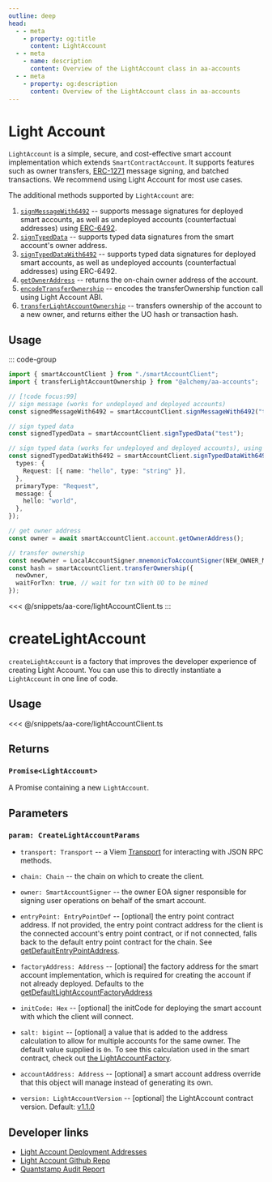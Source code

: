 ```yaml
---
outline: deep
head:
  - - meta
    - property: og:title
      content: LightAccount
  - - meta
    - name: description
      content: Overview of the LightAccount class in aa-accounts
  - - meta
    - property: og:description
      content: Overview of the LightAccount class in aa-accounts
---
```


# Light Account

`LightAccount` is a simple, secure, and cost-effective smart account implementation which extends `SmartContractAccount`. It supports features such as owner transfers, [ERC-1271](https://eips.ethereum.org/EIPS/eip-1271) message signing, and batched transactions. We recommend using Light Account for most use cases.

The additional methods supported by `LightAccount` are:

1.  [`signMessageWith6492`](/packages/aa-accounts/light-account/signMessageWith6492) -- supports message signatures for deployed smart accounts, as well as undeployed accounts (counterfactual addresses) using [ERC-6492](https://eips.ethereum.org/EIPS/eip-6492).
2.  [`signTypedData`](/packages/aa-accounts/light-account/signTypedData) -- supports typed data signatures from the smart account's owner address.
3.  [`signTypedDataWith6492`](/packages/aa-accounts/light-account/signTypedDataWith6492) -- supports typed data signatures for deployed smart accounts, as well as undeployed accounts (counterfactual addresses) using ERC-6492.
4.  [`getOwnerAddress`](/packages/aa-accounts/light-account/getOwnerAddress) -- returns the on-chain owner address of the account.
5.  [`encodeTransferOwnership`](/packages/aa-accounts/light-account/encodeTransferOwnership) -- encodes the transferOwnership function call using Light Account ABI.
6.  [`transferLightAccountOwnership`](/packages/aa-accounts/light-account/actions/transferOwnership) -- transfers ownership of the account to a new owner, and returns either the UO hash or transaction hash.

## Usage

::: code-group

```ts [example.ts]
import { smartAccountClient } from "./smartAccountClient";
import { transferLightAccountOwnership } from "@alchemy/aa-accounts";

// [!code focus:99]
// sign message (works for undeployed and deployed accounts)
const signedMessageWith6492 = smartAccountClient.signMessageWith6492("test");

// sign typed data
const signedTypedData = smartAccountClient.signTypedData("test");

// sign typed data (works for undeployed and deployed accounts), using
const signedTypedDataWith6492 = smartAccountClient.signTypedDataWith6492({
  types: {
    Request: [{ name: "hello", type: "string" }],
  },
  primaryType: "Request",
  message: {
    hello: "world",
  },
});

// get owner address
const owner = await smartAccountClient.account.getOwnerAddress();

// transfer ownership
const newOwner = LocalAccountSigner.mnemonicToAccountSigner(NEW_OWNER_MNEMONIC);
const hash = smartAccountClient.transferOwnership({
  newOwner,
  waitForTxn: true, // wait for txn with UO to be mined
});
```

<<< @/snippets/aa-core/lightAccountClient.ts
:::

# createLightAccount

`createLightAccount` is a factory that improves the developer experience of creating Light Account. You can use this to directly instantiate a `LightAccount` in one line of code.

## Usage

<<< @/snippets/aa-core/lightAccountClient.ts

## Returns

### `Promise<LightAccount>`

A Promise containing a new `LightAccount`.

## Parameters

### `param: CreateLightAccountParams`

- `transport: Transport` -- a Viem [Transport](https://viem.sh/docs/glossary/types#transport) for interacting with JSON RPC methods.

- `chain: Chain` -- the chain on which to create the client.

- `owner: SmartAccountSigner` -- the owner EOA signer responsible for signing user operations on behalf of the smart account.

- `entryPoint: EntryPointDef` -- [optional] the entry point contract address. If not provided, the entry point contract address for the client is the connected account's entry point contract, or if not connected, falls back to the default entry point contract for the chain. See [getDefaultEntryPointAddress](/packages/aa-core/utils/getDefaultEntryPointAddress.html#getdefaultentrypointaddress).

- `factoryAddress: Address` -- [optional] the factory address for the smart account implementation, which is required for creating the account if not already deployed. Defaults to the [getDefaultLightAccountFactoryAddress](/packages/aa-accounts/utils/getDefaultLightAccountFactoryAddress.md)

- `initCode: Hex` -- [optional] the initCode for deploying the smart account with which the client will connect.

- `salt: bigint` -- [optional] a value that is added to the address calculation to allow for multiple accounts for the same owner. The default value supplied is `0n`. To see this calculation used in the smart contract, check out [the LightAccountFactory](https://github.com/alchemyplatform/light-account/blob/main/src/LightAccountFactory.sol#L30).

- `accountAddress: Address` -- [optional] a smart account address override that this object will manage instead of generating its own.

- `version: LightAccountVersion` -- [optional] the LightAccount contract version. Default: [v1.1.0](https://github.com/alchemyplatform/light-account/releases/tag/v1.1.0)

## Developer links

- [Light Account Deployment Addresses](/smart-accounts/light-account/#deployment-addresses)
- [Light Account Github Repo](https://github.com/alchemyplatform/light-account)
- [Quantstamp Audit Report](https://github.com/alchemyplatform/light-account/blob/main/Quantstamp-Audit.pdf)
